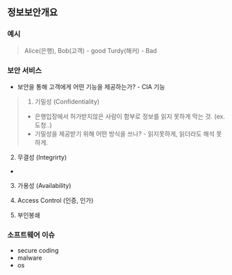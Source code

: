 ## 정보보안개요
### 예시
> Alice(은행), Bob(고객)  - good
> Turdy(해커) - Bad

### 보안 서비스
- 보안을 통해 고객에게 어떤 기능을 제공하는가? - CIA 기능
> 1) 기밀성 (Confidentiality)
> - 은행입장에서 허가받지않은 사람이 함부로 정보를 읽지 못하게 막는 것. (ex. 도청..)
> - 기밀성을 제공받기 위해 어떤 방식을 쓰나? - 읽지못하게, 읽더라도 해석 못하게. 
2) 무결성 (Integrirty)
- 
3) 가용성 (Availability)

4) Access Control (인증, 인가)
5) 부인봉쇄

### 소프트웨어 이슈
- secure coding
- malware
- os
